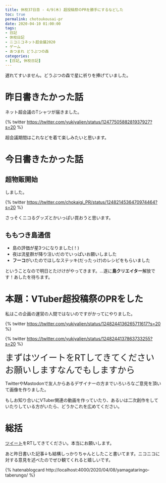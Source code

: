 ```yaml
---
title: 休校37日目 - 4/9(木) 超投稿祭のPRを勝手にするなどした
toc: true
permalink: chotoukousai-pr
date: 2020-04-10 01:00:00
tags:
- 日記
- 休校日記
- ニコニコネット超会議2020
- ゲーム
- あつまれ どうぶつの森
categories:
- [日記, 休校日記]
---
```


遅れてすいません。どうぶつの森で星に祈りを捧げていました。

<!-- more -->

# 昨日書きたかった話

ネット超会議のTシャツが届きました。

{% twitter https://twitter.com/yukiyalien/status/1247750588281937927?s=20 %}

超会議期間はこれなどを着て楽しみたいと思います。

# 今日書きたかった話

## 超物販開始

しました。

{% twitter https://twitter.com/chokaigi_PR/status/1248214536470974464?s=20 %}

さっそくニコるグッズとかいっぱい買おうと思います。

## ももつき島通信

- 島の評価が星3つになりました(！)
- 夜は流星群が降り注いだのでいっぱいお願いしました
- **フーコ**がいたのでほしなステッキ(だったっけ)のレシピをもらいました

ということなので明日とたけけがやってきます。…遂に**島クリエイター**解放です！あしたを待ちます。

# 本題：VTuber超投稿祭のPRをした

私はこの企画の運営の人間ではないのですがかってにやりました。

{% twitter https://twitter.com/yukiyalien/status/1248244136265711617?s=20 %}

{% twitter https://twitter.com/yukiyalien/status/1248244137863733255?s=20 %}

<span style="font-size:2em;">まずはツイートをRTしてきてくださいお願いしますなんでもしますから</span>

TwitterやMastodonで友人からあるデザイナーの方までいろいろなご意見を頂いて画像を作りました。

もしお知り合いにVTuber関連の動画を作っていたり、あるいは二次創作をしていたりしている方がいたら、どうかこれを広めてください。

# 総括

[ツイート](https://twitter.com/yukiyalien/status/1248244136265711617?s=20)をRTしてきてください。本当にお願いします。



あと昨日書いた記事↓も結構しっかりちゃんとしたこと書いてます。ニコニコに対する意見を述べたのでぜひ観てくれると嬉しいです。

{% hatenablogcard http://localhost:4000/2020/04/08/yamagataringo-taberungo/ %}